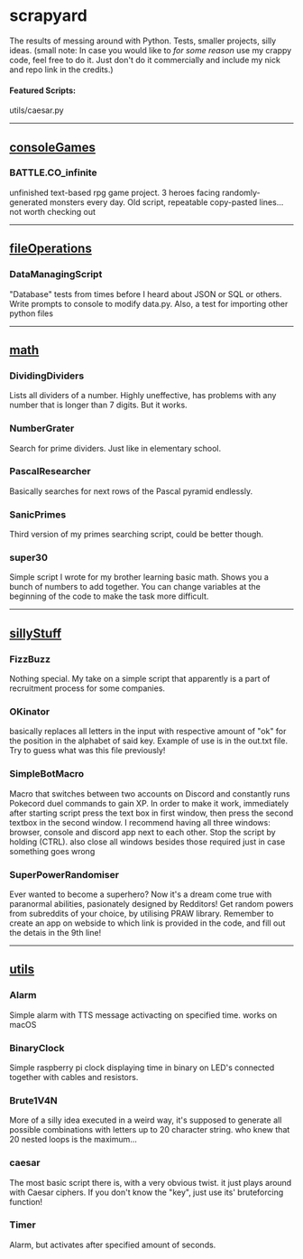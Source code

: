 # scrapyard
The results of messing around with Python. Tests, smaller projects, silly ideas.
(small note: In case you would like to *for some reason*  use my crappy code, feel free to do it. Just don't do it commercially and include my nick and repo link in the credits.)
#### Featured Scripts:
utils/caesar.py

-----
## [consoleGames](consoleGames)
### BATTLE.CO_infinite
unfinished text-based rpg game project. 3 heroes facing randomly-generated monsters every day. Old script, repeatable copy-pasted lines... not worth checking out

-----
## [fileOperations](fileOperations)
### DataManagingScript
"Database" tests from times before I heard about JSON or SQL or others. Write prompts to console to modify data.py. Also, a test for importing other python files

-----
## [math](math)
### DividingDividers
Lists all dividers of a number. Highly uneffective, has problems with any number that is longer than 7 digits. But it works.
### NumberGrater
Search for prime dividers. Just like in elementary school.
### PascalResearcher
Basically searches for next rows of the Pascal pyramid endlessly.
### SanicPrimes
Third version of my primes searching script, could be better though.
### super30
Simple script I wrote for my brother learning basic math. Shows you a bunch of numbers to add together. You can change variables at the beginning of the code to make the task more difficult.

-----
## [sillyStuff](sillyStuff)
### FizzBuzz
Nothing special. My take on a simple script that apparently is a part of recruitment process for some companies.
### OKinator
basically replaces all letters in the input with respective amount of "ok" for the position in the alphabet of said key. Example of use is in the out.txt file. Try to guess what was this file previously!
### SimpleBotMacro
Macro that switches between two accounts on Discord and constantly runs Pokecord duel commands to gain XP. In order to make it work, immediately after starting script press the text box in first window, then press the second textbox in the second window. I recommend having all three windows: browser, console and discord app next to each other. Stop the script by holding (CTRL). also close all windows besides those required just in case something goes wrong
### SuperPowerRandomiser
Ever wanted to become a superhero? Now it's a dream come true with paranormal abilities, pasionately designed by Redditors! Get random powers from subreddits of your choice, by utilising PRAW library. Remember to create an app on webside to which link is provided in the code, and fill out the detais in the 9th line!

-----
## [utils](utils)
### Alarm
Simple alarm with TTS message activacting on specified time. works on macOS
### BinaryClock
Simple raspberry pi clock displaying time in binary on LED's connected together with cables and resistors.
### Brute1V4N
More of a silly idea executed in a weird way, it's supposed to generate all possible combinations with letters up to 20 character string. who knew that 20 nested loops is the maximum...
### caesar
The most basic script there is, with a very obvious twist. it just plays around with Caesar ciphers. If you don't know the "key", just use its' bruteforcing function!
### Timer
Alarm, but activates after specified amount of seconds.

